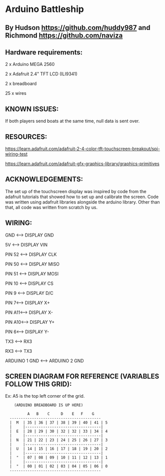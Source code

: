 # Arduino Battleship

## By Hudson https://github.com/huddy987 and Richmond https://github.com/naviza

## Hardware requirements:

2 x Arduino MEGA 2560

2 x Adafruit 2.4" TFT LCD (ILI9341)

2 x breadboard

25 x wires


## KNOWN ISSUES:

If both players send boats at the same time, null data is sent over.

## RESOURCES:

https://learn.adafruit.com/adafruit-2-4-color-tft-touchscreen-breakout/spi-wiring-test

https://learn.adafruit.com/adafruit-gfx-graphics-library/graphics-primitives

## ACKNOWLEDGEMENTS:

The set up of the touchscreen display was inspired by code from the adafruit tutorials that showed how to set up and
calibrate the screen. Code was written using adafruit libraries alongside the arduino library. Other than that,
all code was written from scratch by us.


## WIRING:

GND <--> DISPLAY GND

5V <--> DISPLAY VIN

PIN 52 <--> DISPLAY CLK

PIN 50 <--> DISPLAY MISO

PIN 51 <--> DISPLAY MOSI

PIN 10 <--> DISPLAY CS

PIN 9 <--> DISPLAY D/C

PIN 7<--> DISPLAY X+

PIN A11<--> DISPLAY X-

PIN A10<--> DISPLAY Y+

PIN 6<--> DISPLAY Y-

TX3 <--> RX3

RX3 <--> TX3

ARDUINO 1 GND <--> ARDUINO 2 GND


## SCREEN DIAGRAM FOR REFERENCE (VARIABLES FOLLOW THIS GRID):

Ex: A5 is the top left corner of the grid.


        (ARDUINO BREADBOARD IS UP HERE)

              A   B    C     D    E   F    G
      -----------------------------------------
      |  M  | 35 | 36 | 37 | 38 | 39 | 40 | 41 | 5
      |     |----------------------------------|
      |  E  | 28 | 29 | 30 | 32 | 32 | 33 | 34 | 4
      |     |----------------------------------|
      |  N  | 21 | 22 | 23 | 24 | 25 | 26 | 27 | 3
      |     |----------------------------------|
      |  U  | 14 | 15 | 16 | 17 | 18 | 19 | 20 | 2
      |     |----------------------------------|
      |  "  | 07 | 08 | 09 | 10 | 11 | 12 | 13 | 1
      |     |----------------------------------|
      |  "  | 00 | 01 | 02 | 03 | 04 | 05 | 06 | 0
      -----------------------------------------
